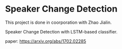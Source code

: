 # Speaker Change Detection

This project is done in coorporation with Zhao Jialin. 

Speaker Change Detection with LSTM-based classifier. 

paper: https://arxiv.org/abs/1702.02285
